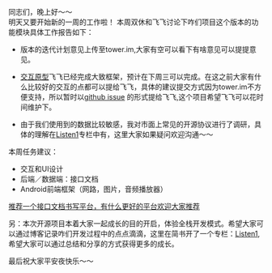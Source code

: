 同志们，晚上好～～	
明天又要开始新的一周的工作啦！
本周双休和飞飞讨论下咋们项目这个版本的功能模块具体工作报告如下：
- 版本的迭代计划意见上传至tower.im,大家有空可以看下有啥意见可以提提意见。
- [ 交互原型](https://github.com/listenOne/Document/tree/master/listen1_1.0.0)飞飞已经完成大致框架，预计在下周三可以完成。在这之前大家有什么比较好的交互的点都可以提给飞飞，具体的建议提交方式因为tower.im不方便支持，所以暂时以[github issue](https://github.com/listenOne/Document/issues) 的形式提给飞飞,这个项目希望飞飞可以花时间维护下。

- 由于我们使用到的数据比较敏感，我对市面上常见的开源协议进行了调研，具体的理解在[Listen1](https://www.jianshu.com/c/90b9ffcef4e9)专栏中有，这里大家如果疑问欢迎沟通～～

本周任务建议：

- 交互和UI设计
- 后端／数据端：接口文档
- Android前端框架（网路，图片，音频播放器）

[推荐一个接口文档书写平台，有什么更好的平台欢迎大家推荐](https://www.showdoc.cc/)


另：本次开源项目本着大家一起成长的目的开启，体验全栈开发模式。希望大家可以通过博客记录咋们开发过程中的点点滴滴，这里在简书开了一个专栏：[Listen1](https://www.jianshu.com/c/90b9ffcef4e9),希望大家可以通过总结和分享的方式获得更多的成长。


最后祝大家平安夜快乐～～

